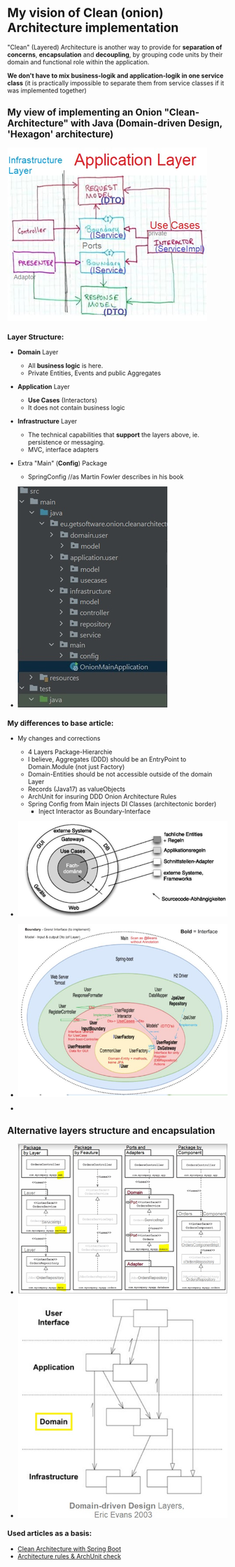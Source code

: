 # My vision of Clean (onion) Architecture implementation

"Clean" (Layered) Architecture is another way to provide for <b>separation of concerns</b>, <b>encapsulation</b> and <b>decoupling</b>, by grouping code units by their domain and functional role within the application. 

<b>We don't have to mix business-logik and application-logik in one service class</b> (it is practically impossible to separate them from service classes if it was implemented together)

## My view of implementing an Onion "Clean-Architecture" with Java (Domain-driven Design, 'Hexagon' architecture) 
 
![cross the architectonic boundaries](/docs/img/onion1.JPG)


### Layer Structure:
- <b>Domain</b> Layer
  - All <b>business logic</b> is here. 
  - Private Entities, Events and public Aggregates
- <b>Application</b> Layer
  - <b>Use Cases</b> (Interactors)
  - It does not contain business logic 
- <b>Infrastructure</b> Layer
  - The technical capabilities that <b>support</b> the layers above, ie. persistence or messaging.
  - MVC, interface adapters
- Extra "Main" (<b>Config</b>) Package
  - SpringConfig //as Martin Fowler describes in his book

- ![structure](/docs/img/onion0.jpg)

### My differences to base article:
- My changes and corrections
    - 4 Layers Package-Hierarchie
    - I believe, Aggregates (DDD) should be an EntryPoint to Domain.Module (not just Factory)
    - Domain-Entities should be not accessible outside of the domain Layer
    - Records (Java17) as valueObjects
    - ArchUnit for insuring DDD Onion Architecture Rules
    - Spring Config from Main injects DI Classes (architectonic border)
        - Inject Interactor as Boundary-Interface


- ![onion layers](/docs/img/onion3.JPG)
- ![onion layers interactions](/docs/img/onion2.JPG)
- 
## Alternative layers structure and encapsulation

- ![alternative layers encapsulation](/docs/img/other_layers.JPG)
- ![DDD layers](/docs/img/ddd_layers.jpg)

### Used articles as a basis:

- [Clean Architecture with Spring Boot](https://www.baeldung.com/spring-boot-clean-architecture)
- [Architecture rules & ArchUnit check](https://www.jvt.me/posts/2022/01/28/spring-boot-onion-architecture/)
